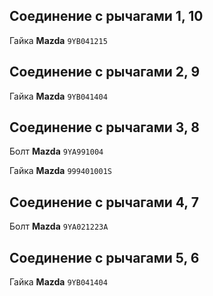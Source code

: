 ## Соединение с рычагами 1, 10

Гайка __Mazda__ `9YB041215`

## Соединение с рычагами 2, 9

Гайка __Mazda__ `9YB041404`

## Соединение с рычагами 3, 8

Болт __Mazda__ `9YA991004`

Гайка __Mazda__ `999401001S`

## Соединение с рычагами 4, 7

Болт __Mazda__ `9YA021223A`

## Соединение с рычагами 5, 6

Гайка __Mazda__ `9YB041404`